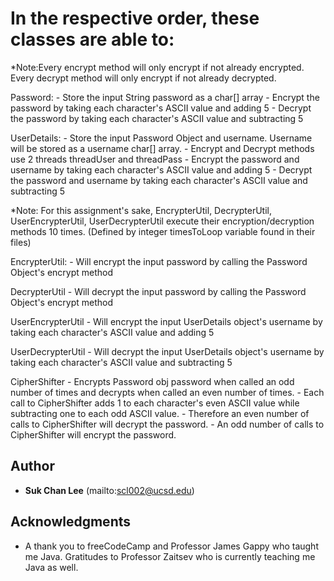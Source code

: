 # In the respective order, these classes are able to:

*Note:Every encrypt method will only encrypt if not already encrypted.
      Every decrypt method will only encrypt if not already decrypted.

Password:
	- Store the input String password as a char[] array
	- Encrypt the password by taking each character's ASCII value and adding 5
	- Decrypt the password by taking each character's ASCII value and subtracting 5

UserDetails:
	- Store the input Password Object and username.
	  Username will be stored as a username char[] array.
	- Encrypt and Decrypt methods use 2 threads threadUser and threadPass
	- Encrypt the password and username by taking each character's ASCII value and adding 5
	- Decrypt the password and username by taking each character's ASCII value and subtracting 5

*Note: For this assignment's sake, EncrypterUtil, DecrypterUtil, UserEncrypterUtil, UserDecrypterUtil
	execute their encryption/decryption methods 10 times. (Defined by integer timesToLoop variable found
	in their files)

EncrypterUtil:
	- Will encrypt the input password by calling the Password Object's encrypt method

DecrypterUtil
	- Will decrypt the input password by calling the Password Object's encrypt method

UserEncrypterUtil
	- Will encrypt the input UserDetails object's username by
	  taking each character's ASCII value and adding 5

UserDecrypterUtil
	- Will decrypt the input UserDetails object's username by
	  taking each character's ASCII value and subtracting 5

CipherShifter
	- Encrypts Password obj password when called an odd number of times
	  and decrypts when called an even number of times.
 	- Each call to CipherShifter adds 1 to each character's even ASCII value
	  while subtracting one to each odd ASCII value.
 	- Therefore an even number of calls to CipherShifter will decrypt the password.
	- An odd number of calls to CipherShifter will encrypt the password.

## Author

* **Suk Chan Lee** (mailto:scl002@ucsd.edu)


## Acknowledgments

* A thank you to freeCodeCamp 
and Professor James Gappy who taught me Java.
Gratitudes to Professor Zaitsev who is currently teaching me Java as well.
